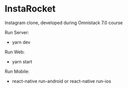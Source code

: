 # InstaRocket
Instagram clone, developed during Omnistack 7.0 course

Run Server:
- yarn dev

Run Web:
- yarn start

Run Mobile:
- react-native run-android or react-native run-ios
